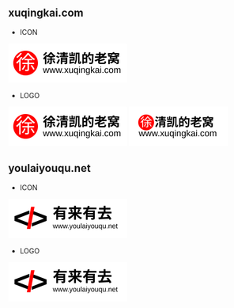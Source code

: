 ## 
## xuqingkai.com

- ICON
<img src="./xuqingkai.com/logo1.svg" height="80" />

- LOGO
<img src="./xuqingkai.com/logo1.svg" height="80" />
<img src="./xuqingkai.com/logo2.svg" height="80" />

##  
## youlaiyouqu.net

- ICON
<img src="./youlaiyouqu.net/logo1.svg" height="80" />

- LOGO
<img src="./youlaiyouqu.net/logo1.svg" height="80" />
